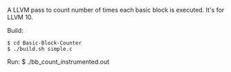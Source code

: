 A LLVM pass to count number of times each basic block is executed.
It's for LLVM 10.

Build:

    $ cd Basic-Block-Counter
    $ ./build.sh simple.c
Run:
    $ ./bb_count_instrumented.out
